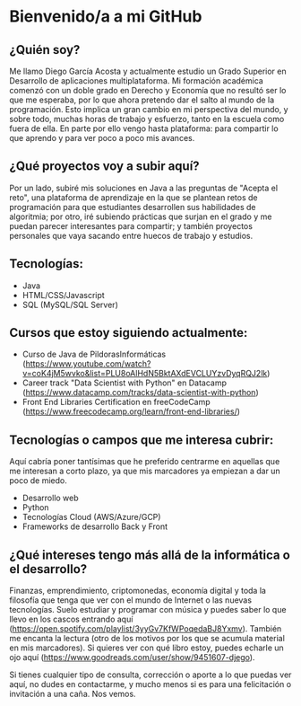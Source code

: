 # Bienvenido/a a mi GitHub
## ¿Quién soy?
Me llamo Diego García Acosta y actualmente estudio un Grado Superior en Desarrollo de aplicaciones multiplataforma. Mi formación académica comenzó con un doble grado en Derecho y Economía que no resultó ser lo que me esperaba, por lo que ahora pretendo dar el salto al mundo de la programación. Esto implica un gran cambio en mi perspectiva del mundo, y sobre todo, muchas horas de trabajo y esfuerzo, tanto en la escuela como fuera de ella. En parte por ello vengo hasta plataforma: para compartir lo que aprendo y para ver poco a poco mis avances.

## ¿Qué proyectos voy a subir aquí?
Por un lado, subiré mis soluciones en Java a las preguntas de "Acepta el reto", una plataforma de aprendizaje en la que se plantean retos de programación para que estudiantes desarrollen sus habilidades de algoritmia; por otro, iré subiendo prácticas que surjan en el grado y me puedan parecer interesantes para compartir; y también proyectos personales que vaya sacando entre huecos de trabajo y estudios.

## Tecnologías:
- Java
- HTML/CSS/Javascript
- SQL (MySQL/SQL Server)

## Cursos que estoy siguiendo actualmente:
- Curso de Java de PildorasInformáticas (https://www.youtube.com/watch?v=coK4jM5wvko&list=PLU8oAlHdN5BktAXdEVCLUYzvDyqRQJ2lk)
- Career track "Data Scientist with Python" en Datacamp (https://www.datacamp.com/tracks/data-scientist-with-python)
- Front End Libraries Certification en freeCodeCamp (https://www.freecodecamp.org/learn/front-end-libraries/)

## Tecnologías o campos que me interesa cubrir:
Aquí cabría poner tantísimas que he preferido centrarme en aquellas que me interesan a corto plazo, ya que mis marcadores ya empiezan a dar un poco de miedo.
- Desarrollo web
- Python 
- Tecnologías Cloud (AWS/Azure/GCP)
- Frameworks de desarrollo Back y Front

## ¿Qué intereses tengo más allá de la informática o el desarrollo?  
Finanzas, emprendimiento, criptomonedas, economía digital y toda la filosofía que tenga que ver con el mundo de Internet o las nuevas tecnologías. Suelo estudiar y programar con música y puedes saber lo que llevo en los cascos entrando aquí (https://open.spotify.com/playlist/3yyGv7KfWPoqedaBJ8Yxmv). También me encanta la lectura (otro de los motivos por los que se acumula material en mis marcadores). Si quieres ver con qué libro estoy, puedes echarle un ojo aquí (https://www.goodreads.com/user/show/9451607-djego).

Si tienes cualquier tipo de consulta, corrección o aporte a lo que puedas ver aquí, no dudes en contactarme, y mucho menos si es para una felicitación o invitación a una caña. Nos vemos.
